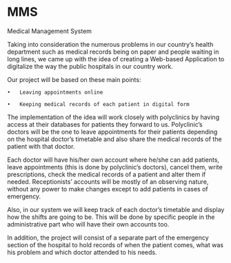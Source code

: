 # MMS
Medical Management System

Taking into consideration the numerous problems in our country’s health department such as medical records being on paper and people waiting in long lines, we came up with the idea of creating a Web-based Application to digitalize the way the public hospitals in our country work. 

Our project will be based on these main points:

    •	Leaving appointments online
  
    •	Keeping medical records of each patient in digital form
  
The implementation of the idea will work closely with polyclinics by having access at their databases for patients they forward to us. Polyclinic’s doctors will be the one to leave appointments for their patients depending on the hospital doctor’s timetable and also share the medical records of the patient with that doctor. 

Each doctor will have his/her own account where he/she can add patients, leave appointments (this is done by polyclinic’s doctors), cancel them, write prescriptions, check the medical records of a patient and alter them if needed.
Receptionists’ accounts will be mostly of an observing nature, without any power to make changes except to add patients in cases of emergency.

Also, in our system we will keep track of each doctor’s timetable and display how the shifts are going to be. This will be done by specific people in the administrative part who will have their own accounts too.

In addition, the project will consist of a separate part of the emergency section of the hospital to hold records of when the patient comes, what was his problem and which doctor attended to his needs.



